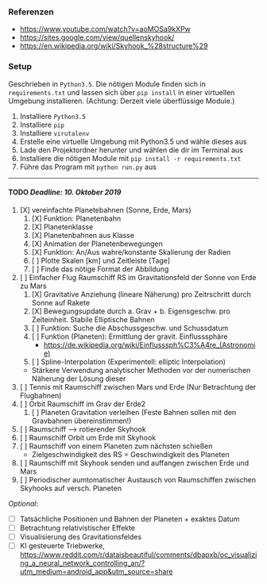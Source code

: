 ### Referenzen
+ https://www.youtube.com/watch?v=aoMOSa9kXPw 
+ https://sites.google.com/view/quellenskyhook/
+ https://en.wikipedia.org/wiki/Skyhook_%28structure%29

### Setup
Geschrieben in `Python3.5`. Die nötigen Module finden sich in `requirements.txt` und lassen sich über `pip install` in einer virtuellen Umgebung installieren. (Achtung: Derzeit viele überflüssige Module.)

1. Installiere `Python3.5`
2. Installiere `pip`
2. Installiere `virutalenv`
3. Erstelle eine virtuelle Umgebung mit Python3.5 und wähle dieses aus
4. Lade den Projektordner herunter und wählen die dir im Terminal aus
5. Installiere die nötigen Module mit `pip install -r requirements.txt` 
6. Führe das Program mit `python run.py` aus

---

#### TODO  *Deadline: 10. Oktober 2019*
1)  [X] vereinfachte Planetebahnen (Sonne, Erde, Mars)
    1)  [X] Funktion: Planetenbahn
    2)  [X] Planetenklasse
    3)  [X] Planetenbahnen aus Klasse
    4)  [X] Animation der Planetenbewegungen
    5)  [X] Funktion: An/Aus wahre/konstante Skalierung der Radien
    6)  [ ] Plotte Skalen [km] und Zeitleiste [Tage]
    7)  [ ] Finde das nötige Format der Abbildung
2)  [ ] Einfacher Flug Raumschiff RS im Gravitationsfeld der Sonne von Erde zu Mars
    1)  [X] Gravitative Anziehung (lineare Näherung) pro Zeitrschritt durch Sonne auf Rakete
    2)  [X] Bewegungsupdate durch a. Grav + b. Eigensgeschw. pro Zeiteinheit. Stabile Elliptische Bahnen
    3)  [ ] Funktion: Suche die Abschussgeschw. und Schussdatum
    4)  [ ] Funktion (Planeten): Ermittlung der gravit. Einflusssphäre
        + https://de.wikipedia.org/wiki/Einflusssph%C3%A4re_(Astronomie)
    5)  [ ] Spline-Interpolation (Experimentell: elliptic Interpolation)
    + Stärkere Verwendung analytischer Methoden vor der numerischen Näherung der Lösung dieser
3)  [ ] Tennis mit Raumschiff zwischen Mars und Erde (Nur Betrachtung der Flugbahnen)
4)  [ ] Orbit Raumschiff im Grav der Erde2
    1)  [ ] Planeten Gravitation verleihen (Feste Bahnen sollen mit den Gravbahnen übereinstimmen!)
5)  [ ] Raumschiff --> rotierender Skyhook
6)  [ ] Raumschiff Orbit um Erde mit Skyhook
7)  [ ] Raumschiff von einem Planeten zum nächsten schießen
    + Zielgeschwindigkeit des RS = Geschwindigkeit des Planeten
8)  [ ] Raumschiff mit Skyhook senden und auffangen zwischen Erde und Mars
9)  [ ] Periodischer aumtomatischer Austausch von Raumschiffen zwischen Skyhooks auf versch. Planeten

*Optional*:
+   [ ] Tatsächliche Positionen und Bahnen der Planeten + exaktes Datum
+   [ ] Betrachtung relativistischer Effekte
+   [ ] Visualisierung des Gravitationsfeldes
+   [ ] KI gesteuerte Triebwerke, https://www.reddit.com/r/dataisbeautiful/comments/dbapxb/oc_visualizing_a_neural_network_controlling_an/?utm_medium=android_app&utm_source=share